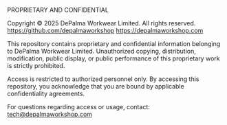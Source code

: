 <!-- 
TEMPLATE: LICENSE - Proprietary
VERSION: 1.0.0
UPDATED: 2025-08-15
AUTHOR: DePalma Workwear Limited

INSTRUCTIONS:
1. Save this file as "LICENSE" (no file extension) in your repository root
2. Update the copyright year if needed
3. Verify the company name is correct: DePalma Workwear Limited
4. Update the contact email if using a different department
5. Remove these HTML comments before committing

For non-DePalma projects:
- This template should generally NOT be used outside DePalma Workwear Limited
- For external proprietary projects, create your own proprietary license

CHANGELOG:
- v1.0.0 (2025-08-15): Initial proprietary license template
-->

PROPRIETARY AND CONFIDENTIAL

Copyright © 2025 DePalma Workwear Limited. All rights reserved.
https://github.com/depalmaworkshop
https://depalmaworkshop.com

This repository contains proprietary and confidential information belonging to 
DePalma Workwear Limited. Unauthorized copying, distribution, modification, 
public display, or public performance of this proprietary work is strictly prohibited.

Access is restricted to authorized personnel only. By accessing this repository, 
you acknowledge that you are bound by applicable confidentiality agreements.

For questions regarding access or usage, contact: tech@depalmaworkshop.com